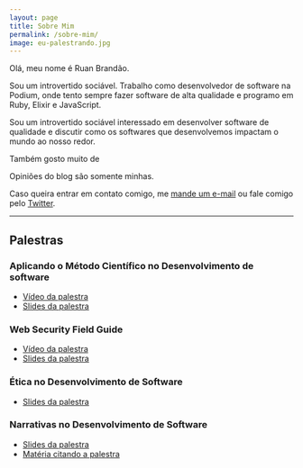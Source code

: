 ```yaml
---
layout: page
title: Sobre Mim
permalink: /sobre-mim/
image: eu-palestrando.jpg
---
```


Olá, meu nome é Ruan Brandão.

Sou um introvertido sociável. Trabalho como desenvolvedor de software na
Podium, onde tento sempre fazer software de alta qualidade e programo em
Ruby, Elixir e JavaScript.

Sou um introvertido sociável interessado em desenvolver software de qualidade e discutir como os softwares que desenvolvemos impactam o mundo ao nosso redor.

Também gosto muito de

Opiniões do blog são somente minhas.

Caso queira entrar em contato comigo, me [mande um e-mail](mailto:ruan.bernardo@gmail.com) ou fale comigo pelo [Twitter](https://twitter.com/RuanBrandao).

***

## Palestras

### Aplicando o Método Científico no Desenvolvimento de software
* [Vídeo da palestra](https://www.youtube.com/watch?v=-qnlrXxgHPE)
* [Slides da palestra](https://speakerdeck.com/ruanbrandao/aplicando-o-metodo-cientifico-no-desenvolvimento-de-software)

### Web Security Field Guide
* [Vídeo da palestra](https://www.youtube.com/watch?v=Ff8VtbCCnus)
* [Slides da palestra](https://speakerdeck.com/ruanbrandao/web-vulnerabilities-a-field-guide)

### Ética no Desenvolvimento de Software
* [Slides da palestra](https://speakerdeck.com/ruanbrandao/etica-no-desenvolvimento-de-software)

### Narrativas no Desenvolvimento de Software
* [Slides da palestra](https://speakerdeck.com/ruanbrandao/narrativas-no-desenvolvimento-de-software)
* [Matéria citando a palestra](https://noticias.r7.com/tecnologia-e-ciencia/13-edicao-da-rubyconf-brasil-reune-36-palestrantes-em-sao-paulo-03122019)

